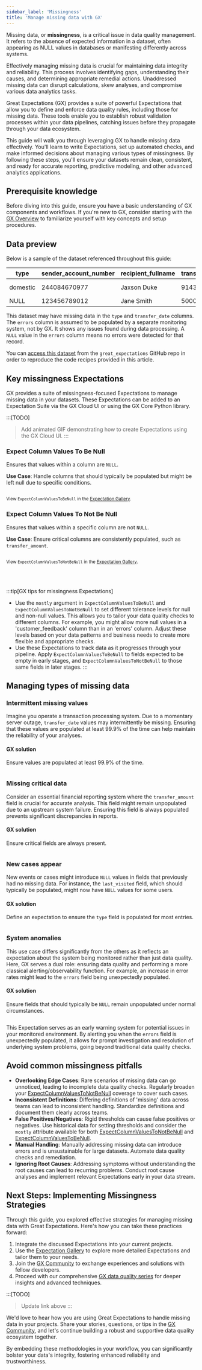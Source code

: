 ```yaml
---
sidebar_label: 'Missingness'
title: 'Manage missing data with GX'
---
```


Missing data, or **missingness**, is a critical issue in data quality management. It refers to the absence of expected information in a dataset, often appearing as NULL values in databases or manifesting differently across systems.

Effectively managing missing data is crucial for maintaining data integrity and reliability. This process involves identifying gaps, understanding their causes, and determining appropriate remedial actions. Unaddressed missing data can disrupt calculations, skew analyses, and compromise various data analytics tasks.

Great Expectations (GX) provides a suite of powerful Expectations that allow you to define and enforce data quality rules, including those for missing data. These tools enable you to establish robust validation processes within your data pipelines, catching issues before they propagate through your data ecosystem.

This guide will walk you through leveraging GX to handle missing data effectively. You'll learn to write Expectations, set up automated checks, and make informed decisions about managing various types of missingness. By following these steps, you'll ensure your datasets remain clean, consistent, and ready for accurate reporting, predictive modeling, and other advanced analytics applications.

## Prerequisite knowledge

Before diving into this guide, ensure you have a basic understanding of GX components and workflows. If you're new to GX, consider starting with the [GX Overview](/core/introduction/gx_overview.md) to familiarize yourself with key concepts and setup procedures.

## Data preview

Below is a sample of the dataset referenced throughout this guide:

| type     | sender_account_number  | recipient_fullname | transfer_amount | transfer_date       | errors |
|----------|------------------------|--------------------|-----------------|---------------------|--------|
| domestic | 244084670977           | Jaxson Duke        | 9143.40         | 2024-05-01 01:12    | NULL   |
| NULL     | 123456789012           | Jane Smith         | 5000.00         | NULL                | NULL   |

This dataset may have missing data in the `type` and `transfer_date` columns. The `errors` column is assumed to be populated by a separate monitoring system, not by GX. It shows any issues found during data processing. A `NULL` value in the `errors` column means no errors were detected for that record.

You can [access this dataset](https://raw.githubusercontent.com/great-expectations/great_expectations/develop/tests/test_sets/learn_data_quality_use_cases/missingness.csv) from the `great_expectations` GitHub repo in order to reproduce the code recipes provided in this article.


## Key missingness Expectations

GX provides a suite of missingness-focused Expectations to manage missing data in your datasets. These Expectations can be added to an Expectation Suite via the GX Cloud UI or using the GX Core Python library.


:::[TODO]
> Add animated GIF demonstrating how to create Expectations using the GX Cloud UI.
:::

### Expect Column Values To Be Null

Ensures that values within a column are `NULL`.

**Use Case**: Handle columns that should typically be populated but might be left null due to specific conditions.

```python title="" name="docs/docusaurus/docs/reference/learn/data_quality_use_cases/missingness_resources/missingness_expectations.py ExpectColumnValuesToBeNull"
```

<sup>View `ExpectColumnValuesToBeNull` in the [Expectation Gallery](https://greatexpectations.io/expectations/expect_column_values_to_be_null).</sup>

### Expect Column Values To Not Be Null

Ensures that values within a specific column are not `NULL`.

**Use Case**: Ensure critical columns are consistently populated, such as `transfer_amount`.

```python title="Python" name="docs/docusaurus/docs/reference/learn/data_quality_use_cases/missingness_resources/missing_expectations.py ExpectColumnValuesToNotBeNull"
```

<sup>View `ExpectColumnValuesToNotBeNull` in the [Expectation Gallery](https://greatexpectations.io/expectations/expect_column_values_to_not_be_null).</sup>

<br/>
<br/>

:::tip[GX tips for missingness Expectations]
- Use the `mostly` argument in `ExpectColumnValuesToBeNull` and `ExpectColumnValuesToNotBeNull` to set different tolerance levels for null and non-null values. This allows you to tailor your data quality checks to different columns. For example, you might allow more null values in a 'customer_feedback' column than in an 'errors' column. Adjust these levels based on your data patterns and business needs to create more flexible and appropriate checks.
- Use these Expectations to track data as it progresses through your pipeline. Apply `ExpectColumnValuesToBeNull` to fields expected to be empty in early stages, and `ExpectColumnValuesToNotBeNull` to those same fields in later stages.
:::

## Managing types of missing data

### Intermittent missing values

Imagine you operate a transaction processing system. Due to a momentary server outage, `transfer_date` values may intermittently be missing. Ensuring that these values are populated at least 99.9% of the time can help maintain the reliability of your analyses.

#### GX solution
Ensure values are populated at least 99.9% of the time.

```python title="" name="docs/docusaurus/docs/reference/learn/data_quality_use_cases/missingness_resources/missingness_expectations.py intermittent_missing_values"
```

### Missing critical data

Consider an essential financial reporting system where the `transfer_amount` field is crucial for accurate analysis. This field might remain unpopulated due to an upstream system failure. Ensuring this field is always populated prevents significant discrepancies in reports.

#### GX solution
Ensure critical fields are always present.

```python title="" name="docs/docusaurus/docs/reference/learn/data_quality_use_cases/missingness_resources/missingness_expectations.py missing_critical_data"
```

### New cases appear

New events or cases might introduce `NULL` values in fields that previously had no missing data. For instance, the `last_visited` field, which should typically be populated, might now have `NULL` values for some users.

#### GX solution
Define an expectation to ensure the `type` field is populated for most entries.

```python title="" name="docs/docusaurus/docs/reference/learn/data_quality_use_cases/missingness_resources/missingness_expectations.py new_cases_appear"
```

### System anomalies

This use case differs significantly from the others as it reflects an expectation about the system being monitored rather than just data quality. Here, GX serves a dual role: ensuring data quality and performing a more classical alerting/observability function. For example, an increase in error rates might lead to the `errors` field being unexpectedly populated.

#### GX solution
Ensure fields that should typically be `NULL` remain unpopulated under normal circumstances.

```python title="" name="docs/docusaurus/docs/reference/learn/data_quality_use_cases/missingness_resources/missingness_expectations.py system_anomalies"
```

This Expectation serves as an early warning system for potential issues in your monitored environment. By alerting you when the `errors` field is unexpectedly populated, it allows for prompt investigation and resolution of underlying system problems, going beyond traditional data quality checks.

## Avoid common missingness pitfalls

- **Overlooking Edge Cases**: Rare scenarios of missing data can go unnoticed, leading to incomplete data quality checks. Regularly broaden your [ExpectColumnValuesToNotBeNull](#expect-column-values-to-not-be-null) coverage to cover such cases.
- **Inconsistent Definitions**: Differing definitions of 'missing' data across teams can lead to inconsistent handling. Standardize definitions and document them clearly across teams.
- **False Positives/Negatives**: Rigid thresholds can cause false positives or negatives. Use historical data for setting thresholds and consider the `mostly` attribute available for both [ExpectColumnValuesToNotBeNull](#expect-column-values-to-not-be-null) and [ExpectColumnValuesToBeNull](#expect-column-values-to-be-null).
- **Manual Handling**: Manually addressing missing data can introduce errors and is unsustainable for large datasets. Automate data quality checks and remediation.
- **Ignoring Root Causes**: Addressing symptoms without understanding the root causes can lead to recurring problems. Conduct root cause analyses and implement relevant Expectations early in your data stream.

## Next Steps: Implementing Missingness Strategies

Through this guide, you explored effective strategies for managing missing data with Great Expectations. Here's how you can take these practices forward:

1. Integrate the discussed Expectations into your current projects.
2. Use the [Expectation Gallery](https://greatexpectations.io/expectations/) to explore more detailed Expectations and tailor them to your needs.
3. Join the [GX Community](https://discourse.greatexpectations.io/c/share/18) to exchange experiences and solutions with fellow developers.
4. Proceed with our comprehensive [GX data quality series](#) for deeper insights and advanced techniques.

:::[TODO]
> Update link above
:::

We'd love to hear how you are using Great Expectations to handle missing data in your projects. Share your stories, questions, or tips in the [GX Community](https://discourse.greatexpectations.io/c/share/18), and let's continue building a robust and supportive data quality ecosystem together.

By embedding these methodologies in your workflow, you can significantly bolster your data's integrity, fostering enhanced reliability and trustworthiness.
